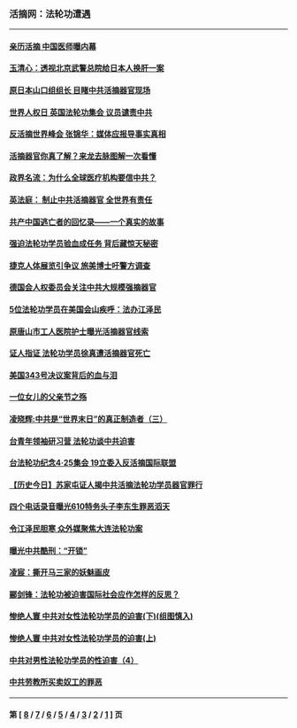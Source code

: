 ### 活摘网：法轮功遭遇
---
#### [亲历活摘 中国医师曝内幕](../../pages/nf5881/n14040389.md?10110430) 
#### [玉清心：透视北京武警总院给日本人换肝一案](../../pages/nf5881/n13771978.md?10110430) 
#### [原日本山口组组长 目睹中共活摘器官现场](../../pages/nf5881/n13767360.md?10110430) 
#### [世界人权日 英国法轮功集会 议员谴责中共](../../pages/nf5881/n13431763.md?10110430) 
#### [反活摘世界峰会 张锦华：媒体应报导事实真相](../../pages/nf5881/n13278502.md?10110430) 
#### [活摘器官你真了解？来龙去脉图解一次看懂](../../pages/nf5881/n13013820.md?10110430) 
#### [政界名流：为什么全球医疗机构要信中共？](../../pages/nf5881/n11945479.md?10110430) 
#### [英法庭： 制止中共活摘器官 全世界有责任](../../pages/nf5881/n11330691.md?10110430) 
#### [共产中国逃亡者的回忆录——一个真实的故事](../../pages/nf5881/n10918649.md?10110430) 
#### [强迫法轮功学员验血成任务 背后藏惊天秘密](../../pages/nf5881/n4252384.md?10110430) 
#### [捷克人体展览引争议 旅美博士吁警方调查](../../pages/nf5881/n9429187.md?10110430) 
#### [德国会人权委员会关注中共大规模强摘器官](../../pages/nf5881/n8418950.md?10110430) 
#### [5位法轮功学员在美国会山疾呼：法办江泽民](../../pages/nf5881/n8101519.md?10110430) 
#### [原唐山市工人医院护士曝光活摘器官线索](../../pages/nf5881/n8076384.md?10110430) 
#### [证人指证 法轮功学员徐真遭活摘器官死亡](../../pages/nf5881/n8042467.md?10110430) 
#### [美国343号决议案背后的血与泪](../../pages/nf5881/n8020684.md?10110430) 
#### [一位女儿的父亲节之殇](../../pages/nf5881/n8014122.md?10110430) 
#### [凌晓辉:中共是“世界末日”的真正制造者（三）](../../pages/nf5881/n4210333.md?10110430) 
#### [台青年领袖研习营 法轮功谈中共迫害](../../pages/nf5881/n4141857.md?10110430) 
#### [台法轮功纪念4‧25集会 19立委入反活摘国际联盟](../../pages/nf5881/n4141821.md?10110430) 
#### [【历史今日】苏家屯证人揭中共活摘法轮功学员器官罪行](../../pages/nf5881/n4135912.md?10110430) 
#### [四个电话录音曝光610特务头子李东生罪恶滔天](../../pages/nf5881/n4040060.md?10110430) 
#### [令江泽民胆寒 众外媒聚焦大连法轮功案](../../pages/nf5881/n3932671.md?10110430) 
#### [曝光中共酷刑：“开锁”](../../pages/nf5881/n3889373.md?10110430) 
#### [凌宸：撕开马三家的妖魅画皮](../../pages/nf5881/n3849369.md?10110430) 
#### [郦剑锋：法轮功被迫害国际社会应作怎样的反思？](../../pages/nf5881/n3824560.md?10110430) 
#### [惨绝人寰 中共对女性法轮功学员的迫害(下)(组图慎入)](../../pages/nf5881/n3816285.md?10110430) 
#### [惨绝人寰 中共对女性法轮功学员的迫害(上)](../../pages/nf5881/n3815374.md?10110430) 
#### [中共对男性法轮功学员的性迫害（4）](../../pages/nf5881/n3769144.md?10110430) 
#### [中共劳教所买卖奴工的罪恶](../../pages/nf5881/n3769378.md?10110430) 

---
#### 第 [ [8](./8.md?10110430) / [7](./7.md?10110430) / [6](./6.md?10110430) / [5](./5.md?10110430) / [4](./4.md?10110430) / [3](./3.md?10110430) / [2](./2.md?10110430) / [1](./1.md?10110430) ] 页
